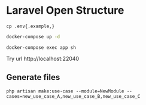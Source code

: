 # Laravel Open Structure

```
cp .env{.example,}
```

```bash
docker-compose up -d
```

```
docker-compose exec app sh
```

Try url http://localhost:22040


## Generate files

```
php artisan make:use-case --module=NewModule --cases=new_use_case_A,new_use_case_B,new_use_case_C 
```